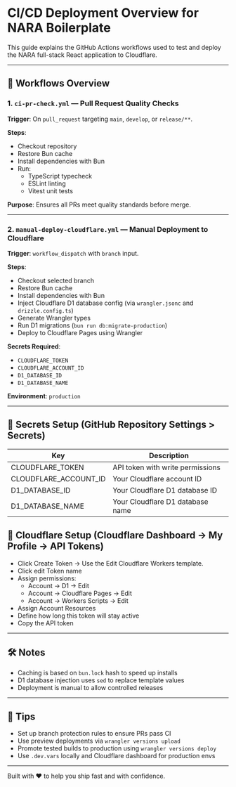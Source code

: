 # CI/CD Deployment Overview for NARA Boilerplate

This guide explains the GitHub Actions workflows used to test and deploy the NARA full-stack React application to Cloudflare.

---

## 📂 Workflows Overview

### 1. `ci-pr-check.yml` — Pull Request Quality Checks

**Trigger**: On `pull_request` targeting `main`, `develop`, or `release/**`.

**Steps**:

- Checkout repository
- Restore Bun cache
- Install dependencies with Bun
- Run:
  - TypeScript typecheck
  - ESLint linting
  - Vitest unit tests

**Purpose**: Ensures all PRs meet quality standards before merge.

---

### 2. `manual-deploy-cloudflare.yml` — Manual Deployment to Cloudflare

**Trigger**: `workflow_dispatch` with `branch` input.

**Steps**:

- Checkout selected branch
- Restore Bun cache
- Install dependencies with Bun
- Inject Cloudflare D1 database config (via `wrangler.jsonc` and `drizzle.config.ts`)
- Generate Wrangler types
- Run D1 migrations (`bun run db:migrate-production`)
- Deploy to Cloudflare Pages using Wrangler

**Secrets Required**:

- `CLOUDFLARE_TOKEN`
- `CLOUDFLARE_ACCOUNT_ID`
- `D1_DATABASE_ID`
- `D1_DATABASE_NAME`

**Environment**: `production`

---

## 🔐 Secrets Setup (GitHub Repository Settings > Secrets)

| Key                   | Description                      |
| --------------------- | -------------------------------- |
| CLOUDFLARE_TOKEN      | API token with write permissions |
| CLOUDFLARE_ACCOUNT_ID | Your Cloudflare account ID       |
| D1_DATABASE_ID        | Your Cloudflare D1 database ID   |
| D1_DATABASE_NAME      | Your Cloudflare D1 database name |

## 🔐 Cloudflare Setup (Cloudflare Dashboard → My Profile → API Tokens)

- Click Create Token → Use the Edit Cloudflare Workers template.
- Click edit Token name
- Assign permissions:
  - Account → D1 → Edit
  - Account → Cloudflare Pages → Edit
  - Account → Workers Scripts → Edit
- Assign Account Resources
- Define how long this token will stay active
- Copy the API token

---

## 🛠 Notes

- Caching is based on `bun.lock` hash to speed up installs
- D1 database injection uses `sed` to replace template values
- Deployment is manual to allow controlled releases

---

## 📌 Tips

- Set up branch protection rules to ensure PRs pass CI
- Use preview deployments via `wrangler versions upload`
- Promote tested builds to production using `wrangler versions deploy`
- Use `.dev.vars` locally and Cloudflare dashboard for production envs

---

Built with ❤️ to help you ship fast and with confidence.
